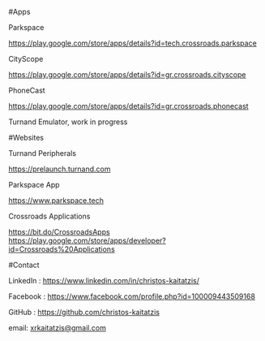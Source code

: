 #Apps

Parkspace

https://play.google.com/store/apps/details?id=tech.crossroads.parkspace

CityScope

https://play.google.com/store/apps/details?id=gr.crossroads.cityscope

PhoneCast

https://play.google.com/store/apps/details?id=gr.crossroads.phonecast

Turnand Emulator, work in progress


#Websites

Turnand Peripherals 

https://prelaunch.turnand.com

Parkspace App

https://www.parkspace.tech

Crossroads Applications

https://bit.do/CrossroadsApps
https://play.google.com/store/apps/developer?id=Crossroads%20Applications


#Contact

LinkedIn :  https://www.linkedin.com/in/christos-kaitatzis/

Facebook :  https://www.facebook.com/profile.php?id=100009443509168

GitHub :  https://github.com/christos-kaitatzis

email:  xrkaitatzis@gmail.com




